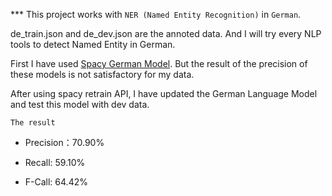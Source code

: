 *** This project works with `NER (Named Entity Recognition)` in `German`. 

de_train.json and de_dev.json are the annoted data. And I will try every NLP tools to detect Named Entity in German.

First I have used [Spacy German Model](https://spacy.io/models/de). But the result of the precision of these models is not satisfactory for my data.

After using spacy retrain API, I have updated the German Language Model and test this model with dev data. 

`The result`

* Precision：70.90%
- Recall: 59.10%
* F-Call: 64.42%




